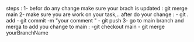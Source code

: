 steps :
1- befor do any change make sure your brach is updated :
	git merge main 
2- make sure you are work on your task,.. after do your change :
		- git . add
		- git commit -m "your comment " 
		- git push
3- go to main branch and merga  to add you change to main :
	-git checkout main 
	- git merge yourBranchName
 
